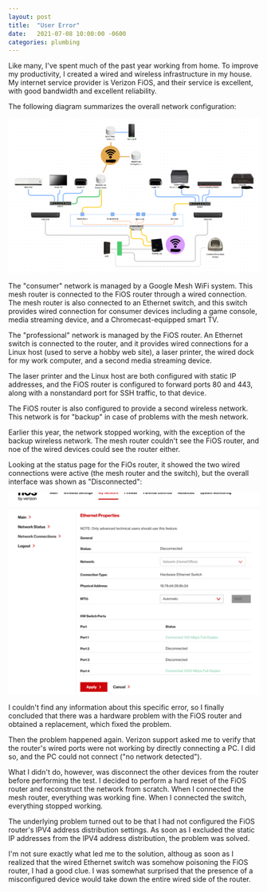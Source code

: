 ```yaml
---
layout: post
title:  "User Error"
date:   2021-07-08 10:00:00 -0600
categories: plumbing
---
```

Like many, I've spent much of the past year working from home. To improve my productivity, I created a wired and wireless infrastructure in my house. My internet service provider is Verizon FiOS, and their service is excellent, with good bandwidth and excellent reliability. 

The following diagram summarizes the overall network configuration:

![default](/images/netconfig.png)

The "consumer" network is managed by a Google Mesh WiFi system. This mesh router is connected to the FiOS router through a wired connection. The mesh router is also connected to an Ethernet switch, and this switch provides wired connection for consumer devices including a game console, media streaming device, and a Chromecast-equipped smart TV.

The "professional" network is managed by the FiOS router. An Ethernet switch is connected to the router, and it provides wired connections for a Linux host (used to serve a hobby web site), a laser printer, the wired dock for my work computer, and a second media streaming device.

The laser printer and the Linux host are both configured with static IP addresses, and the FiOS router is configured to forward ports 80 and 443, along with a nonstandard port for SSH traffic, to that device. 

The FiOS router is also configured to provide a second wireless network. This network is for "backup" in case of problems with the mesh network.

Earlier this year, the network stopped working, with the exception of the backup wireless network. The mesh router couldn't see the FiOS router, and noe of the wired devices could see the router either.

Looking at the status page for the FiOs router, it showed the two wired connections were active (the mesh router and the switch), but the overall interface was shown as "Disconnected":

![default](/images/wheresmyethernet.png)

I couldn't find any information about this specific error, so I finally concluded that there was a hardware problem with the FiOS router and obtained a replacement, which fixed the problem.

Then the problem happened again. Verizon support asked me to verify that the router's wired ports were not working by directly connecting a PC. I did so, and the PC could not connect ("no network detected").

What I didn't do, however, was disconnect the other devices from the router before performing the test. I decided to perform a hard reset of the FiOS router and reconstruct the network from scratch. When I connected the mesh router, everything was working fine. When I connected the switch, everything stopped working.

The underlying problem turned out to be that I had not configured the FiOS router's IPV4 address distribution settings. As soon as I excluded the static IP addresses from the IPV4 address distribution, the problem was solved. 

I'm not sure exactly what led me to the solution, althoug as soon as I realized that the wired Ethernet switch was somehow poisoning the FiOS router, I had a good clue. I was somewhat surprised that the presence of a misconfigured device would take down the entire wired side of the router.
